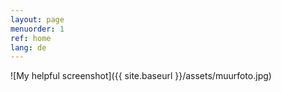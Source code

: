 ```yaml
---
layout: page
menuorder: 1
ref: home
lang: de
---
```



![My helpful screenshot]({{ site.baseurl }}/assets/muurfoto.jpg)
